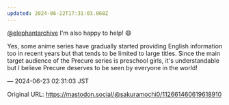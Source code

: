 ```yaml
---
updated: 2024-06-22T17:31:03.068Z
---
```


<p><span class="h-card" translate="no"><a href="https://mastodon.social/@elephantarchive" class="u-url mention">@<span>elephantarchive</span></a></span> I&#39;m also happy to help! 😄</p><p>Yes, some anime series have gradually started providing English information too in recent years but that tends to be limited to large titles. Since the main target audience of the Precure series is preschool girls, it&#39;s understandable but I believe Precure deserves to be seen by everyone in the world!</p>

&mdash; 2024-06-23 02:31:03 JST

Original URL: https://mastodon.social/@sakuramochi0/112661460619618910
